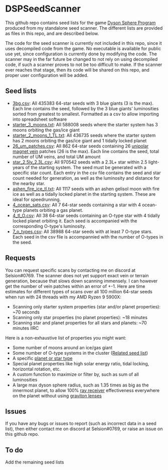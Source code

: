 ﻿
# DSPSeedScanner
This github repo contains seed lists for the game [Dyson Sphere Program](https://store.steampowered.com/app/1366540/Dyson_Sphere_Program/) produced from my standalone seed scanner. The different lists are provided as files in this repo, and are described below.

The code for the seed scanner is currently not included in this repo, since it uses decompiled code from the game. No executable is available for public use yet, since configuration is currently done by modifying the code. The scanner may in the far future be changed to not rely on using decompiled code, if such a scanner proves to not be too difficult to make. If the scanner ever reaches that stage, then its code will be shared on this repo, and proper user configuration will be added.

## Seed lists
- [3bg.csv](https://github.com/Selsion/DSPSeedScanner/blob/main/seed_lists/3bg.csv): All 435383 64-star seeds with 3 blue giants (3 is the max). Each line contains the seed, followed by the 3 blue giants' luminosities sorted from greatest to smallest. Formatted as a csv to allow importing into spreadsheet software
- [starter_3_moons.txt](https://github.com/Selsion/DSPSeedScanner/blob/main/seed_lists/starter_3_moons.txt): All 588008 seeds where the starter system has 3 moons orbiting the gas/ice giant
- [starter_2_moons_1_TL.txt](https://github.com/Selsion/DSPSeedScanner/blob/main/seed_lists/starter_2_moons_1_TL.txt): All 436735 seeds where the starter system has 2 moons orbiting the gas/ice giant and 1 tidally locked planet
- [26_um_patches.csv](https://github.com/Selsion/DSPSeedScanner/blob/main/seed_lists/26_um_patches.csv): All 862 64-star seeds containing 26 [unipolar magnet vein](https://dsp-wiki.com/Unipolar_Magnet_Vein) patches (26 is the max). Each line contains the seed, total number of UM veins, and total UM amount
- [star_2.5ly_2.3L.csv](https://github.com/Selsion/DSPSeedScanner/blob/main/seed_lists/star_2.5ly_2.3L.csv): All 970542 seeds with a 2.3L+ star within 2.5 light-years of the starting system. The seed must be generated with a specific star count. Each entry in the csv file contains the seed and star count needed for generation, as well as the luminosity and distance for the nearby star.
- [ashen_fire_ice_tl.txt](https://github.com/Selsion/DSPSeedScanner/blob/main/seed_lists/ashen_fire_ice_tl.txt): All 1117 seeds with an ashen gelisol moon with fire ice as well as a tidally locked planet in the starting system. These are ideal for speedrunning.
- [4_ocean_sats.csv](https://github.com/Selsion/DSPSeedScanner/blob/main/seed_lists/4_ocean_sats.csv): All 7 64-star seeds containing a star with 4 ocean-type planets orbiting a gas planet.
- [4_tl_O.csv](https://github.com/Selsion/DSPSeedScanner/blob/main/seed_lists/4_tl_O.csv): All 38 64-star seeds containing an O-type star with 4 tidally locked planet orbiting it. Each seed is accompanied with the corresponding O-type's luminosity. 
- [7_o_types.csv](https://github.com/Selsion/DSPSeedScanner/blob/main/seed_lists/7_o_types.csv): All 38988 64-star seeds with at least 7 O-type stars. Each seed in the csv file is accompannied with the number of O-types in the seed.

## Requests
You can request specific scans by contacting me on discord at Selsion#0769. The scanner does not yet support exact vein or terrain generation, because that slows down scanning immensely. I can however get the number of vein patches within an error of +-1. Here are time estimates for different types of scans over all 100 million 64-star seeds when run with 24 threads with my AMD Ryzen 9 5900X:

- Scanning only starter system properties (star and/or planet properties): ~70 seconds
- Scanning only star properties (no planet properties): ~18 minutes
- Scanning star and planet properties for all stars and planets: ~70 minutes IIRC

Here is a non-exhaustive list of properties you might want:

- Some number of moons around an ice/gas giant
- Some number of O-type systems in the cluster ([Related seed list](https://dsp-wiki.com/Starting_Seeds#Maximum_O-Type_Stars))
- A specific [planet or star type](https://dsp-wiki.com/Stars_and_planets)
- Special planet properties like high solar energy ratio, tidal locking, horizontal rotation, etc.
- A custom function to maximize or filter by, such as sum of all luminosities
- A large max dyson sphere radius, such as 1.35 times as big as the innermost planet, to allow 100% [ray receiver](https://dsp-wiki.com/Ray_Receiver) effectiveness everywhere on the planet without using [graviton lenses](https://dsp-wiki.com/Graviton_Lens)

## Issues
If you have any bugs or issues to report (such as incorrect data in a seed list), then either contact me on discord at Selsion#0769, or raise an issue on this github repo.

## To do
Add the remaining seed lists
